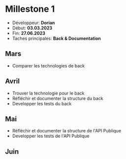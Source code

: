 # Millestone 1

- Développeur: **Dorian**
- Début: **03.03.2023**
- Fin: **27.06.2023**
- Taches principales: **Back & Documentation**

## Mars
- Comparer les technologies de back

## Avril
- Trouver la technologie pour le back
- Réfléchir et documenter la structure du back
- Developper les tests du back

## Mai
- Réfléchir et documenter la structure de l'API Publique
- Developper les tests de l'API Publique

## Juin